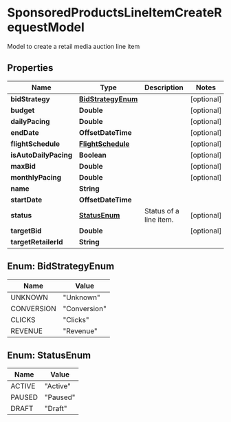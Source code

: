 

# SponsoredProductsLineItemCreateRequestModel

Model to create a retail media auction line item

## Properties

| Name | Type | Description | Notes |
|------------ | ------------- | ------------- | -------------|
|**bidStrategy** | [**BidStrategyEnum**](#BidStrategyEnum) |  |  [optional] |
|**budget** | **Double** |  |  [optional] |
|**dailyPacing** | **Double** |  |  [optional] |
|**endDate** | **OffsetDateTime** |  |  [optional] |
|**flightSchedule** | [**FlightSchedule**](FlightSchedule.md) |  |  [optional] |
|**isAutoDailyPacing** | **Boolean** |  |  [optional] |
|**maxBid** | **Double** |  |  [optional] |
|**monthlyPacing** | **Double** |  |  [optional] |
|**name** | **String** |  |  |
|**startDate** | **OffsetDateTime** |  |  |
|**status** | [**StatusEnum**](#StatusEnum) | Status of a line item. |  [optional] |
|**targetBid** | **Double** |  |  [optional] |
|**targetRetailerId** | **String** |  |  |



## Enum: BidStrategyEnum

| Name | Value |
|---- | -----|
| UNKNOWN | &quot;Unknown&quot; |
| CONVERSION | &quot;Conversion&quot; |
| CLICKS | &quot;Clicks&quot; |
| REVENUE | &quot;Revenue&quot; |



## Enum: StatusEnum

| Name | Value |
|---- | -----|
| ACTIVE | &quot;Active&quot; |
| PAUSED | &quot;Paused&quot; |
| DRAFT | &quot;Draft&quot; |



